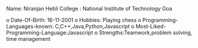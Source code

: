 Name: Niranjan Hebli
College : National  Institute of Technology Goa 

o Date-Of-Birth: 16-11-2001
o Hobbies: Playing chess
o Programming-Languages-known: C,C++,Java,Python,Javascript
o Most-Liked-Programming-Language:Javascript
o Strengths:Teamwork,problem solving, time management
